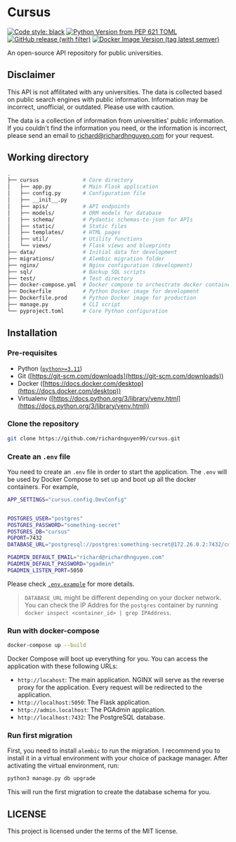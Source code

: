 # Cursus

[![Code style: black](https://img.shields.io/badge/code%20style-black-000000.svg)](https://github.com/psf/black) [![Python Version from PEP 621 TOML](https://img.shields.io/python/required-version-toml?tomlFilePath=https%3A%2F%2Fraw.githubusercontent.com%2Frichardnguyen99%2Fcursus%2Fmain%2Fpyproject.toml)](https://github.com/richardnguyen99/cursus/blob/main/pyproject.toml) [![GitHub release (with filter)](https://img.shields.io/github/v/release/richardnguyen99/cursus?logo=github)](https://github.com/richardnguyen99/cursus/releases/tag/0.0.1) [![Docker Image Version (tag latest semver)](https://img.shields.io/docker/v/richardn1999/cursus/latest?logo=docker&labelColor=rgba(229%2C242%2C252%2C1)&color=rgba(29%2C99%2C237%2C1))](https://hub.docker.com/repository/docker/richardn1999/cursus/general)

An open-source API repository for public universities.

## Disclaimer

This API is not affilitated with any universities. The data is collected based
on public search engines with public information. Information may be incorrect,
unofficial, or outdated. Please use with caution.

The data is a collection of information from universities' public information.
If you couldn't find the information you need, or the information is incorrect,
please send an email to [richard@richardhnguyen.com](richard@richardhnguyen.com)
for your request.

## Working directory

```sh
.
├── cursus              # Core directory
│   ├── app.py          # Main Flask application
│   ├── config.py       # Configuration file
│   ├── __init__.py   
│   ├── apis/           # API endpoints
│   ├── models/         # ORM models for database         
│   ├── schema/         # Pydantic schemas-to-json for APIs
│   ├── static/         # Static files
│   ├── templates/      # HTML pages
│   ├── util/           # Utility functions
│   └── views/          # Flask views and blueprints
├── data/               # Initial data for development
├── migrations/         # Alembic migration folder
├── nginx/              # Nginx configuration (development)
├── sql/                # Backup SQL scripts
├── test/               # Test directory
├── docker-compose.yml  # Docker compose to orchestrate docker containers
├── Dockerfile          # Python Docker image for development
├── Dockerfile.prod     # Python Docker image for production
├── manage.py           # CLI script
└── pyproject.toml      # Core Python configuration
```

## Installation

### Pre-requisites

- Python ([`python>=3.11`](https://www.python.org/downloads/release/python-3115/))
- Git ([https://git-scm.com/downloads](https://git-scm.com/downloads))
- Docker ([https://docs.docker.com/desktop](https://docs.docker.com/desktop))
- Virtualenv ([https://docs.python.org/3/library/venv.html](https://docs.python.org/3/library/venv.html))

### Clone the repository

```sh
git clone https://github.com/richardnguyen99/cursus.git
```

### Create an `.env` file

You need to create an `.env` file in order to start the application. The `.env`
will be used by Docker Compose to set up and boot up all the docker containers.
For example,

```sh
APP_SETTINGS="cursus.config.DevConfig"


POSTGRES_USER="postgres"
POSTGRES_PASSWORD="something-secret"
POSTGRES_DB="cursus"
PGPORT=7432
DATABASE_URL="postgresql://postgres:something-secret@172.26.0.2:7432/cursus"

PGADMIN_DEFAULT_EMAIL="richard@richardhnguyen.com"
PGADMIN_DEFAULT_PASSWORD="pgadmin"
PGADMIN_LISTEN_PORT=5050
```

Please check [`.env.example`](https://github.com/richardnguyen99/cursus/blob/main/.env.example) for more details.

> `DATABASE_URL` might be different depending on your docker network. You can
> check the IP Addres for the `postgres` container by running `docker inspect
> <container_id> | grep IPAddress`.

### Run with docker-compose

```sh
docker-compose up --build
```

Docker Compose will boot up everything for you. You can access the application
with these following URLs:

- `http://locahost`: The main application. NGINX will serve as the reverse proxy
  for the application. Every request will be redirected to the application.
- `http://localhost:5050`: The Flask application.
- `http://admin.localhost`: The PGAdmin application.
- `http://localhost:7432`: The PostgreSQL database.

### Run first migration

First, you need to install `alembic` to run the migration. I recommend you to
install it in a virtual environment with your choice of package manager. After
activating the virtual environment, run:

```sh
python3 manage.py db upgrade
```

This will run the first migration to create the database schema for you.

## LICENSE

This project is licensed under the terms of the MIT license.
